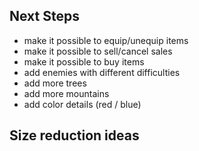 ## Next Steps

- make it possible to equip/unequip items
- make it possible to sell/cancel sales
- make it possible to buy items
- add enemies with different difficulties
- add more trees
- add more mountains
- add color details (red / blue)

## Size reduction ideas
